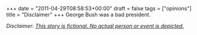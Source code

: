 +++
date = "2011-04-29T08:58:53+00:00"
draft = false
tags = ["opinions"]
title = "Disclaimer"
+++
George Bush was a bad president.

*Disclaimer: [This story is fictional. No actual person or event is depicted.](http://tvtropes.org/pmwiki/pmwiki.php/Main/ThisIsAWorkOfFiction)*